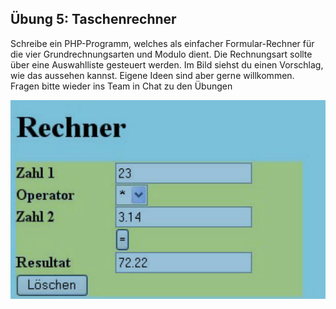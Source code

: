 ## Übung 5: Taschenrechner

Schreibe ein PHP-Programm, welches als einfacher Formular-Rechner für die vier Grundrechnungsarten und Modulo dient. Die Rechnungsart sollte über eine Auswahlliste gesteuert werden. Im Bild siehst du einen Vorschlag, wie das aussehen kannst. Eigene Ideen sind aber gerne willkommen. Fragen bitte wieder ins Team in Chat zu den Übungen

![Taschenrechner](UE5_Taschenrechner.png)
